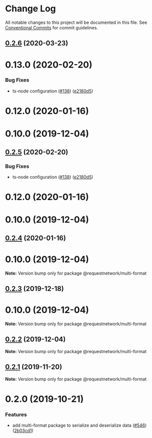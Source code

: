 # Change Log

All notable changes to this project will be documented in this file.
See [Conventional Commits](https://conventionalcommits.org) for commit guidelines.

## [0.2.6](https://github.com/RequestNetwork/requestNetwork/compare/@requestnetwork/multi-format@0.2.1...@requestnetwork/multi-format@0.2.6) (2020-03-23)



# 0.13.0 (2020-02-20)


### Bug Fixes

* ts-node configuration ([#138](https://github.com/RequestNetwork/requestNetwork/issues/138)) ([e2180d5](https://github.com/RequestNetwork/requestNetwork/commit/e2180d507bd87116fdeb3466690b6df0c5187976))



# 0.12.0 (2020-01-16)



# 0.10.0 (2019-12-04)





## [0.2.5](https://github.com/RequestNetwork/requestNetwork/compare/@requestnetwork/multi-format@0.2.1...@requestnetwork/multi-format@0.2.5) (2020-02-20)


### Bug Fixes

* ts-node configuration ([#138](https://github.com/RequestNetwork/requestNetwork/issues/138)) ([e2180d5](https://github.com/RequestNetwork/requestNetwork/commit/e2180d507bd87116fdeb3466690b6df0c5187976))



# 0.12.0 (2020-01-16)



# 0.10.0 (2019-12-04)





## [0.2.4](https://github.com/RequestNetwork/requestNetwork/compare/@requestnetwork/multi-format@0.2.1...@requestnetwork/multi-format@0.2.4) (2020-01-16)



# 0.10.0 (2019-12-04)

**Note:** Version bump only for package @requestnetwork/multi-format





## [0.2.3](https://github.com/RequestNetwork/requestNetwork/compare/@requestnetwork/multi-format@0.2.1...@requestnetwork/multi-format@0.2.3) (2019-12-18)



# 0.10.0 (2019-12-04)

**Note:** Version bump only for package @requestnetwork/multi-format





## [0.2.2](https://github.com/RequestNetwork/requestNetwork/compare/@requestnetwork/multi-format@0.2.1...@requestnetwork/multi-format@0.2.2) (2019-12-04)

**Note:** Version bump only for package @requestnetwork/multi-format





## [0.2.1](https://github.com/RequestNetwork/requestNetwork/compare/@requestnetwork/multi-format@0.2.0...@requestnetwork/multi-format@0.2.1) (2019-11-20)

**Note:** Version bump only for package @requestnetwork/multi-format





# 0.2.0 (2019-10-21)


### Features

* add multi-format package to serialize and deserialize data ([#546](https://github.com/RequestNetwork/requestNetwork/issues/546)) ([2b03cd1](https://github.com/RequestNetwork/requestNetwork/commit/2b03cd1))
